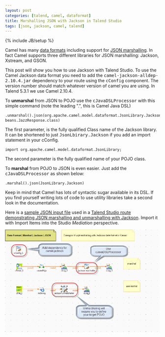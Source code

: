 ```yaml
---
layout: post
categories: [talend, camel, dataformat]
title: Marshalling JSON with Jackson in Talend Studio
tags: [json, jackson, camel, talend]
---
```

{% include JB/setup %}

Camel has many [data formats] including support for [JSON marshalling].  In fact Camel supports three different libraries for JSON marshalling: Jackson, Xstream, and GSON.

This post will show you how to use Jackson with Talend Studio.  To use the Camel Jackson data format you need to add the <tt>camel-jackson-alldep-2.10.4.jar</tt> dependency to your route using the <tt>cConfig</tt> component.  The version number should match whatever version of camel you are using.  In Talend 5.3.1 we use Camel 2.10.4.

To **unmarshal** from JSON to POJO use the <tt>cJavaDSLProcessor</tt> with this simple command (note the leading ".", this is Camel Java DSL)

    .unmarshal().json(org.apache.camel.model.dataformat.JsonLibrary.Jackson, beans.JazzResponse.class)

The first parameter, is the fully qualified Class name of the Jackson library.  It can be shortened to just <tt>JsonLbirary.Jackson</tt> if you add an import statement in your cConfig.

    import org.apache.camel.model.dataformat.JsonLibrary;

The second parameter is the fully qualified name of your POJO class.

To **marshal** from POJO to JSON is even easier.  Just add the <tt>cJavaDSLProcessor</tt> as shown below:

    .marshal().json(JsonLibrary.Jackson)

Keep in mind that Camel has lots of syntactic sugar available in its DSL.  If you find yourself writing lots of code to use utility libraries take a second look in the documentation.

Here is a [sample JSON input file] used in a [Talend Studio route demonstrating JSON marshalling and unmarshalling with Jackson].  Import it with Import Items into the Studio _Mediation_ perspective.


![JSON marshalling with Jackson route](/talend/camel/dataformat/json/jackson/json_marshalling.png)

[data formats]: http://camel.apache.org/data-format.html
[JSON marshalling]: http://camel.apache.org/json.html
[sample JSON input file]: /talend/camel/dataformat/json/jackson/json_demo_input.json
[Talend Studio route demonstrating JSON marshalling and unmarshalling with Jackson]: /talend/camel/dataformat/json/jackson/JsonParsing.zip
